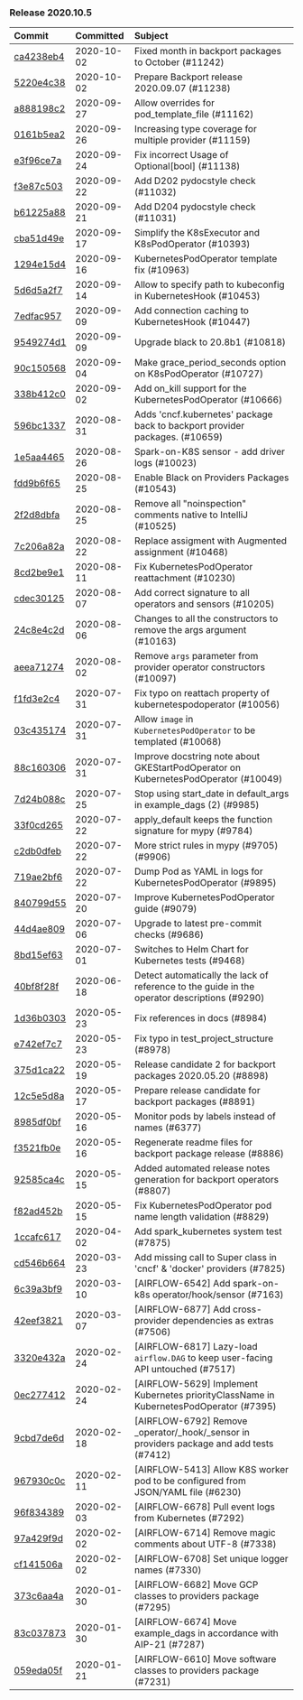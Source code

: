 

### Release 2020.10.5

| Commit                                                                                         | Committed   | Subject                                                                                      |
|:-----------------------------------------------------------------------------------------------|:------------|:---------------------------------------------------------------------------------------------|
| [ca4238eb4](https://github.com/apache/airflow/commit/ca4238eb4d9a2aef70eb641343f59ee706d27d13) | 2020-10-02  | Fixed month in backport packages to October (#11242)                                         |
| [5220e4c38](https://github.com/apache/airflow/commit/5220e4c3848a2d2c81c266ef939709df9ce581c5) | 2020-10-02  | Prepare Backport release 2020.09.07 (#11238)                                                 |
| [a888198c2](https://github.com/apache/airflow/commit/a888198c27bcdbc4538c02360c308ffcaca182fa) | 2020-09-27  | Allow overrides for pod_template_file (#11162)                                               |
| [0161b5ea2](https://github.com/apache/airflow/commit/0161b5ea2b805d62a0317e5cab6f797b92c8abf1) | 2020-09-26  | Increasing type coverage for multiple provider (#11159)                                      |
| [e3f96ce7a](https://github.com/apache/airflow/commit/e3f96ce7a8ac098aeef5e9930e6de6c428274d57) | 2020-09-24  | Fix incorrect Usage of Optional[bool] (#11138)                                               |
| [f3e87c503](https://github.com/apache/airflow/commit/f3e87c503081a3085dff6c7352640d7f08beb5bc) | 2020-09-22  | Add D202 pydocstyle check (#11032)                                                           |
| [b61225a88](https://github.com/apache/airflow/commit/b61225a8850b20be17842c2428b91d873584c4da) | 2020-09-21  | Add D204 pydocstyle check (#11031)                                                           |
| [cba51d49e](https://github.com/apache/airflow/commit/cba51d49eea6a0563044191c8111978836d697ef) | 2020-09-17  | Simplify the K8sExecutor and K8sPodOperator (#10393)                                         |
| [1294e15d4](https://github.com/apache/airflow/commit/1294e15d44c08498e7f1022fdd6f0bc5e50e533f) | 2020-09-16  | KubernetesPodOperator template fix (#10963)                                                  |
| [5d6d5a2f7](https://github.com/apache/airflow/commit/5d6d5a2f7d330c83297e1dc35728a0ba803aa866) | 2020-09-14  | Allow to specify path to kubeconfig in KubernetesHook (#10453)                               |
| [7edfac957](https://github.com/apache/airflow/commit/7edfac957bc17c9abcdcfe8d524772bd2783ac5a) | 2020-09-09  | Add connection caching to KubernetesHook (#10447)                                            |
| [9549274d1](https://github.com/apache/airflow/commit/9549274d110f689a0bd709db829a4d69e274eed9) | 2020-09-09  | Upgrade black to 20.8b1 (#10818)                                                             |
| [90c150568](https://github.com/apache/airflow/commit/90c1505686b063332dba87c0c948a8b29d8fd1d4) | 2020-09-04  | Make grace_period_seconds option on K8sPodOperator (#10727)                                  |
| [338b412c0](https://github.com/apache/airflow/commit/338b412c04abc3fef8126f9724b448d1a9fd0bbc) | 2020-09-02  | Add on_kill support for the KubernetesPodOperator (#10666)                                   |
| [596bc1337](https://github.com/apache/airflow/commit/596bc1337988f9377571295ddb748ef8703c19c0) | 2020-08-31  | Adds &#39;cncf.kubernetes&#39; package back to backport provider packages. (#10659)                  |
| [1e5aa4465](https://github.com/apache/airflow/commit/1e5aa4465c5ef8f05745bda64da62fe542f2fe28) | 2020-08-26  | Spark-on-K8S sensor - add driver logs (#10023)                                               |
| [fdd9b6f65](https://github.com/apache/airflow/commit/fdd9b6f65b608c516b8a062b058972d9a45ec9e3) | 2020-08-25  | Enable Black on Providers Packages (#10543)                                                  |
| [2f2d8dbfa](https://github.com/apache/airflow/commit/2f2d8dbfafefb4be3dd80f22f31c649c8498f148) | 2020-08-25  | Remove all &#34;noinspection&#34; comments native to IntelliJ (#10525)                               |
| [7c206a82a](https://github.com/apache/airflow/commit/7c206a82a6f074abcc4898a005ecd2c84a920054) | 2020-08-22  | Replace assigment with Augmented assignment (#10468)                                         |
| [8cd2be9e1](https://github.com/apache/airflow/commit/8cd2be9e161635480581a0dc723b69ed24166f8d) | 2020-08-11  | Fix KubernetesPodOperator reattachment (#10230)                                              |
| [cdec30125](https://github.com/apache/airflow/commit/cdec3012542b45d23a05f62d69110944ba542e2a) | 2020-08-07  | Add correct signature to all operators and sensors (#10205)                                  |
| [24c8e4c2d](https://github.com/apache/airflow/commit/24c8e4c2d6e359ecc2c7d6275dccc68de4a82832) | 2020-08-06  | Changes to all the constructors to remove the args argument (#10163)                         |
| [aeea71274](https://github.com/apache/airflow/commit/aeea71274d4527ff2351102e94aa38bda6099e7f) | 2020-08-02  | Remove `args` parameter from provider operator constructors (#10097)                         |
| [f1fd3e2c4](https://github.com/apache/airflow/commit/f1fd3e2c453ddce3e87ce63787598fea0707ffcf) | 2020-07-31  | Fix typo on reattach property of kubernetespodoperator (#10056)                              |
| [03c435174](https://github.com/apache/airflow/commit/03c43517445019081c55b4ac5fad3b0debdee336) | 2020-07-31  | Allow `image` in `KubernetesPodOperator` to be templated (#10068)                            |
| [88c160306](https://github.com/apache/airflow/commit/88c1603060fd484d4145bc253c0dc0e6797e13dd) | 2020-07-31  | Improve docstring note about GKEStartPodOperator on KubernetesPodOperator (#10049)           |
| [7d24b088c](https://github.com/apache/airflow/commit/7d24b088cd736cfa18f9214e4c9d6ce2d5865f3d) | 2020-07-25  | Stop using start_date in default_args in example_dags (2) (#9985)                            |
| [33f0cd265](https://github.com/apache/airflow/commit/33f0cd2657b2e77ea3477e0c93f13f1474be628e) | 2020-07-22  | apply_default keeps the function signature for mypy (#9784)                                  |
| [c2db0dfeb](https://github.com/apache/airflow/commit/c2db0dfeb13ee679bf4d7b57874f0fcb39c0f0ed) | 2020-07-22  | More strict rules in mypy (#9705) (#9906)                                                    |
| [719ae2bf6](https://github.com/apache/airflow/commit/719ae2bf6227894c3e926f717eb4dc669549d615) | 2020-07-22  | Dump Pod as YAML in logs for KubernetesPodOperator (#9895)                                   |
| [840799d55](https://github.com/apache/airflow/commit/840799d5597f0d005e1deec154f6c95bad6dce61) | 2020-07-20  | Improve KubernetesPodOperator guide (#9079)                                                  |
| [44d4ae809](https://github.com/apache/airflow/commit/44d4ae809c1e3784ff95b6a5e95113c3412e56b3) | 2020-07-06  | Upgrade to latest pre-commit checks (#9686)                                                  |
| [8bd15ef63](https://github.com/apache/airflow/commit/8bd15ef634cca40f3cf6ca3442262f3e05144512) | 2020-07-01  | Switches to Helm Chart for Kubernetes tests (#9468)                                          |
| [40bf8f28f](https://github.com/apache/airflow/commit/40bf8f28f97f17f40d993d207ea740eba54593ee) | 2020-06-18  | Detect automatically the lack of reference to the guide in the operator descriptions (#9290) |
| [1d36b0303](https://github.com/apache/airflow/commit/1d36b0303b8632fce6de78ca4e782ae26ee06fea) | 2020-05-23  | Fix references in docs (#8984)                                                               |
| [e742ef7c7](https://github.com/apache/airflow/commit/e742ef7c704c18bf69b7a7235adb7f75e742f902) | 2020-05-23  | Fix typo in test_project_structure (#8978)                                                   |
| [375d1ca22](https://github.com/apache/airflow/commit/375d1ca229464617780623c61c6e8a1bf570c87f) | 2020-05-19  | Release candidate 2 for backport packages 2020.05.20 (#8898)                                 |
| [12c5e5d8a](https://github.com/apache/airflow/commit/12c5e5d8ae25fa633efe63ccf4db389e2b796d79) | 2020-05-17  | Prepare release candidate for backport packages (#8891)                                      |
| [8985df0bf](https://github.com/apache/airflow/commit/8985df0bfcb5f2b2cd69a21b9814021f9f8ce953) | 2020-05-16  | Monitor pods by labels instead of names (#6377)                                              |
| [f3521fb0e](https://github.com/apache/airflow/commit/f3521fb0e36733d8bd356123e56a453fd37a6dca) | 2020-05-16  | Regenerate readme files for backport package release (#8886)                                 |
| [92585ca4c](https://github.com/apache/airflow/commit/92585ca4cb375ac879f4ab331b3a063106eb7b92) | 2020-05-15  | Added automated release notes generation for backport operators (#8807)                      |
| [f82ad452b](https://github.com/apache/airflow/commit/f82ad452b0f4ebd1428bc9669641a632dc87bb8c) | 2020-05-15  | Fix KubernetesPodOperator pod name length validation (#8829)                                 |
| [1ccafc617](https://github.com/apache/airflow/commit/1ccafc617c4cb9622e3460ad7c190f3ee67c3b32) | 2020-04-02  | Add spark_kubernetes system test (#7875)                                                     |
| [cd546b664](https://github.com/apache/airflow/commit/cd546b664fa35a2bf85acd77af578c909a327d92) | 2020-03-23  | Add missing call to Super class in &#39;cncf&#39; &amp; &#39;docker&#39; providers (#7825)                       |
| [6c39a3bf9](https://github.com/apache/airflow/commit/6c39a3bf97414ba2438669894db65c36ccbeb61a) | 2020-03-10  | [AIRFLOW-6542] Add spark-on-k8s operator/hook/sensor (#7163)                                 |
| [42eef3821](https://github.com/apache/airflow/commit/42eef38217e709bc7a7f71bf0286e9e61293a43e) | 2020-03-07  | [AIRFLOW-6877] Add cross-provider dependencies as extras (#7506)                             |
| [3320e432a](https://github.com/apache/airflow/commit/3320e432a129476dbc1c55be3b3faa3326a635bc) | 2020-02-24  | [AIRFLOW-6817] Lazy-load `airflow.DAG` to keep user-facing API untouched (#7517)             |
| [0ec277412](https://github.com/apache/airflow/commit/0ec2774120d43fa667a371b384e6006e1d1c7821) | 2020-02-24  | [AIRFLOW-5629] Implement Kubernetes priorityClassName in KubernetesPodOperator (#7395)       |
| [9cbd7de6d](https://github.com/apache/airflow/commit/9cbd7de6d115795aba8bfb8addb060bfdfbdf87b) | 2020-02-18  | [AIRFLOW-6792] Remove _operator/_hook/_sensor in providers package and add tests (#7412)     |
| [967930c0c](https://github.com/apache/airflow/commit/967930c0cb6e2293f2a49e5c9add5aa1917f3527) | 2020-02-11  | [AIRFLOW-5413] Allow K8S worker pod to be configured from JSON/YAML file (#6230)             |
| [96f834389](https://github.com/apache/airflow/commit/96f834389e03884025534fabd862155061f53fd0) | 2020-02-03  | [AIRFLOW-6678] Pull event logs from Kubernetes (#7292)                                       |
| [97a429f9d](https://github.com/apache/airflow/commit/97a429f9d0cf740c5698060ad55f11e93cb57b55) | 2020-02-02  | [AIRFLOW-6714] Remove magic comments about UTF-8 (#7338)                                     |
| [cf141506a](https://github.com/apache/airflow/commit/cf141506a25dbba279b85500d781f7e056540721) | 2020-02-02  | [AIRFLOW-6708] Set unique logger names (#7330)                                               |
| [373c6aa4a](https://github.com/apache/airflow/commit/373c6aa4a208284b5ff72987e4bd8f4e2ada1a1b) | 2020-01-30  | [AIRFLOW-6682] Move GCP classes to providers package (#7295)                                 |
| [83c037873](https://github.com/apache/airflow/commit/83c037873ff694eed67ba8b30f2d9c88b2c7c6f2) | 2020-01-30  | [AIRFLOW-6674] Move example_dags in accordance with AIP-21 (#7287)                           |
| [059eda05f](https://github.com/apache/airflow/commit/059eda05f82fefce4410f44f761f945a27d83daf) | 2020-01-21  | [AIRFLOW-6610] Move software classes to providers package (#7231)                            |
